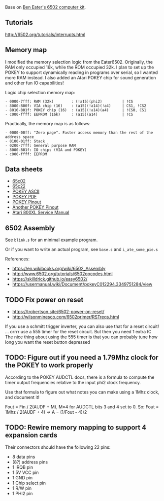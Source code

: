 Base on [Ben Eater's 6502 computer kit](https://eater.net/6502).

## Tutorials
http://6502.org/tutorials/interrupts.html
## Memory map

I modified the memory selection logic from the Eater6502.
Originally, the RAM only occupied 16k, while the ROM occupied 32k.
I plan to set up the POKEY to support dynamically reading in programs over serial, so I wanted more RAM instead.
I also added an Atari POKEY chip for sound generation and other fun IO capabilities!

Logic chip selection memory map:
```
- 0000-7fff: RAM (32k)        : (!a15)(phi2)         | !CS 
- 8000-800f: VIA chip (16)    : (a15)(!a14)(!a4)     | CS1, !CS2
- 8010-801f: POKEY chip (16)  : (a15)(!a14)(a4)      | !CS0, CS1
- c000-ffff: EEPROM (16k)     : (a15)(a14)           | !CS
```

Practically, the memory map is as follows:
```
- 0000-00ff: "Zero page". Faster access memory than the rest of the address space
- 0100-01ff: Stack
- 0200-7fff: General purpose RAM
- 8000-801f: IO chips (VIA and POKEY)
- c000-ffff: EEPROM
```

## Data sheets

- [65c02](https://eater.net/datasheets/w65c02s.pdf)
- [65c22](https://eater.net/datasheets/w65c22.pdf)
- [POKEY ASCII](http://krap.pl/mirrorz/atari/homepage.ntlworld.com/kryten_droid/Atari/800XL/atari_hw/pokey.htm)
- [POKEY PDF](http://visual6502.org/images/C012294_Pokey/pokey.pdf)
- [POKEY Pinout](https://user.xmission.com/~trevin/atari/pokey_pinout.html)
- [Another POKEY Pinout](https://console5.com/techwiki/index.php?title=POKEY&mobileaction=toggle_view_desktop)
- [Atari 800XL Service Manual](https://archive.org/details/Atari800XLServiceManual/page/n37/mode/2up)

## 6502 Assembly

See `blink.s` for an minimal example program.

Or if you want to write an actual program, see `base.s` and `i_ate_some_pie.s`

References:
- https://en.wikibooks.org/wiki/6502_Assembly
- http://www.6502.org/tutorials/6502opcodes.html
- https://skilldrick.github.io/easy6502/
- https://usermanual.wiki/Document/pokeyC012294.3349751284/view


## TODO Fix power on reset
- https://trobertson.site/6502-power-on-reset/
- http://wilsonminesco.com/6502primer/RSTreqs.html

If you use a schmitt trigger inverter, you can also use that for a reset circuit!
... orrrr use a 555 timer for the reset circuit. But then you need 1 extra IC
The nice thing about using the 555 timer is that you can probably tune how long you want the reset button depressed

## TODO: Figure out if you need a 1.79Mhz clock for the POKEY to work properly

According to the POKEY AUDCTL docs, there is a formula to compute the timer
output frequencies relative to the input phi2 clock frequency.

Use that formula to figure out what notes you can make using a 1Mhz clock, and document it!

Fout = Fin / 2(AUDF + M), M=4 for AUDCTL bits 3 and 4 set to 0. So:
Fout = 1Mhz / 2(AUDF + 4)
=> A = (1/Fout - 4)/2

## TODO: Rewire memory mapping to support 4 expansion cards
Their connectors should have the following 22 pins:
- 8 data pins
- (8?) address pins
- 1 IRQB pin
- 1 5V VCC pin
- 1 GND pin
- 1 Chip select pin
- 1 R/W pin
- 1 PHI2 pin
